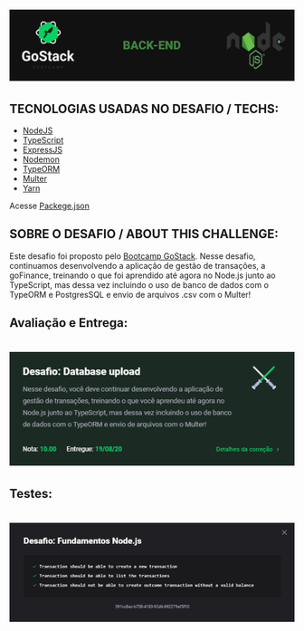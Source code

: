 <h1 align="center">
<img src="https://github.com/gibify/challenge-06-gostack/blob/master/assets/back-end.png">
</h1>

## TECNOLOGIAS USADAS NO DESAFIO / TECHS:
 * [NodeJS](https://nodejs.org/en/docs/)
 * [TypeScript](https://www.typescriptlang.org/)
 * [ExpressJS](https://expressjs.com/)
 * [Nodemon](https://nodemon.io/)
 * [TypeORM](https://github.com/typeorm/typeorm)
 * [Multer](https://www.npmjs.com/package/multer)
 * [Yarn](https://yarnpkg.com/)
 
 Acesse [Packege.json](https://github.com/gibify/challenge-06-gostack/blob/master/package.json)
## SOBRE O DESAFIO / ABOUT THIS CHALLENGE:
Este desafio foi proposto pelo [Bootcamp GoStack](https://rocketseat.com.br/gostack).
Nesse desafio, continuamos desenvolvendo a aplicação de gestão de transações, a goFinance, treinando o que foi aprendido até agora no Node.js junto ao TypeScript, mas dessa vez incluindo o uso de banco de dados com o TypeORM e PostgresSQL e envio de arquivos .csv com o Multer!
## Avaliação e Entrega:
<h1 align="center">
 <img src="https://github.com/gibify/challenge-06-gostack/blob/master/assets/Screenshot%20(14).png" />
</h1>

## Testes:
<h1 align="center">
<img src="https://github.com/gibify/challenge-05-gostack/blob/master/assets/Screenshot%20(13).png" />
</h1>
